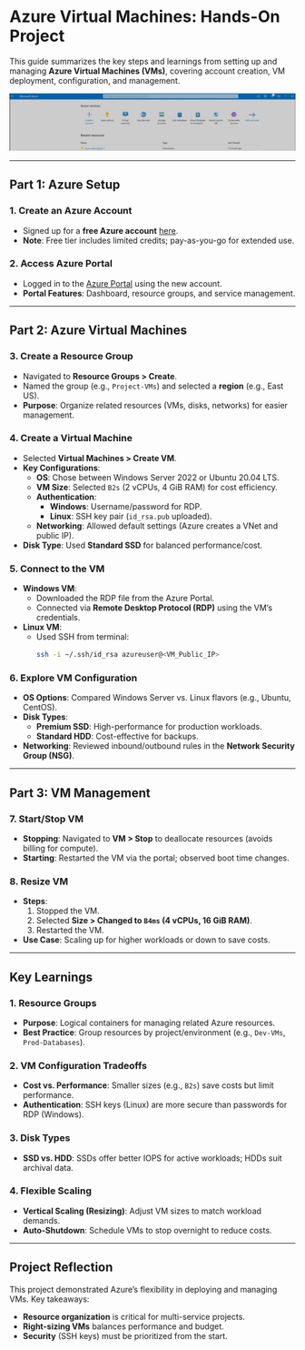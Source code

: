 # Azure Virtual Machines: Hands-On Project

This guide summarizes the key steps and learnings from setting up and managing **Azure Virtual Machines (VMs)**, covering account creation, VM deployment, configuration, and management.

![Azure Portal Dashboard](img/azure-portal.jpg)  


---

## Part 1: Azure Setup

### 1. Create an Azure Account
- Signed up for a **free Azure account** [here](https://azure.microsoft.com/en-us/free/).  
- **Note**: Free tier includes limited credits; pay-as-you-go for extended use.

### 2. Access Azure Portal
- Logged in to the [Azure Portal](https://portal.azure.com) using the new account.  
- **Portal Features**: Dashboard, resource groups, and service management.

---

## Part 2: Azure Virtual Machines

### 3. Create a Resource Group
- Navigated to **Resource Groups > Create**.  
- Named the group (e.g., `Project-VMs`) and selected a **region** (e.g., East US).  
- **Purpose**: Organize related resources (VMs, disks, networks) for easier management.

### 4. Create a Virtual Machine
- Selected **Virtual Machines > Create VM**.  
- **Key Configurations**:  
  - **OS**: Chose between Windows Server 2022 or Ubuntu 20.04 LTS.  
  - **VM Size**: Selected `B2s` (2 vCPUs, 4 GiB RAM) for cost efficiency.  
  - **Authentication**:  
    - **Windows**: Username/password for RDP.  
    - **Linux**: SSH key pair (`id_rsa.pub` uploaded).  
  - **Networking**: Allowed default settings (Azure creates a VNet and public IP).  
- **Disk Type**: Used **Standard SSD** for balanced performance/cost.

### 5. Connect to the VM
- **Windows VM**:  
  - Downloaded the RDP file from the Azure Portal.  
  - Connected via **Remote Desktop Protocol (RDP)** using the VM’s credentials.  
- **Linux VM**:  
  - Used SSH from terminal:  
    ```bash
    ssh -i ~/.ssh/id_rsa azureuser@<VM_Public_IP>
    ```

### 6. Explore VM Configuration
- **OS Options**: Compared Windows Server vs. Linux flavors (e.g., Ubuntu, CentOS).  
- **Disk Types**:  
  - **Premium SSD**: High-performance for production workloads.  
  - **Standard HDD**: Cost-effective for backups.  
- **Networking**: Reviewed inbound/outbound rules in the **Network Security Group (NSG)**.

---

## Part 3: VM Management

### 7. Start/Stop VM
- **Stopping**: Navigated to **VM > Stop** to deallocate resources (avoids billing for compute).  
- **Starting**: Restarted the VM via the portal; observed boot time changes.  

### 8. Resize VM
- **Steps**:  
  1. Stopped the VM.  
  2. Selected **Size > Changed to `B4ms` (4 vCPUs, 16 GiB RAM)**.  
  3. Restarted the VM.  
- **Use Case**: Scaling up for higher workloads or down to save costs.

---

## Key Learnings

### 1. Resource Groups
- **Purpose**: Logical containers for managing related Azure resources.  
- **Best Practice**: Group resources by project/environment (e.g., `Dev-VMs`, `Prod-Databases`).

### 2. VM Configuration Tradeoffs
- **Cost vs. Performance**: Smaller sizes (e.g., `B2s`) save costs but limit performance.  
- **Authentication**: SSH keys (Linux) are more secure than passwords for RDP (Windows).  

### 3. Disk Types
- **SSD vs. HDD**: SSDs offer better IOPS for active workloads; HDDs suit archival data.  

### 4. Flexible Scaling
- **Vertical Scaling (Resizing)**: Adjust VM sizes to match workload demands.  
- **Auto-Shutdown**: Schedule VMs to stop overnight to reduce costs.  

---

## Project Reflection
This project demonstrated Azure’s flexibility in deploying and managing VMs. Key takeaways:  
- **Resource organization** is critical for multi-service projects.  
- **Right-sizing VMs** balances performance and budget.  
- **Security** (SSH keys) must be prioritized from the start.  


